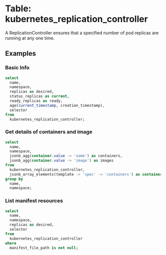 # Table: kubernetes_replication_controller

A ReplicationController ensures that a specified number of pod replicas are running at any one time.

## Examples

### Basic Info

```sql
select
  name,
  namespace,
  replicas as desired,
  status_replicas as current,
  ready_replicas as ready,
  age(current_timestamp, creation_timestamp),
  selector
from
  kubernetes_replication_controller;
```

### Get details of containers and image

```sql
select
  name,
  namespace,
  jsonb_agg(container.value -> 'name') as containers,
  jsonb_agg(container.value -> 'image') as images
from
  kubernetes_replication_controller,
  jsonb_array_elements(template -> 'spec' -> 'containers') as container
group by
  name,
  namespace;
```

### List manifest resources

```sql
select
  name,
  namespace,
  replicas as desired,
  selector
from
  kubernetes_replication_controller
where
  manifest_file_path is not null;
```

